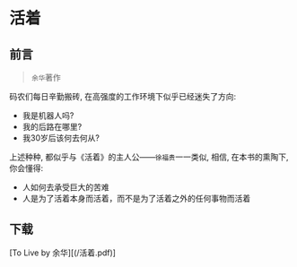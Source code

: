 # 活着

## 前言

> `余华`著作

码农们每日辛勤搬砖, 在高强度的工作环境下似乎已经迷失了方向:

- 我是机器人吗?
- 我的后路在哪里?
- 我30岁后该何去何从?

上述种种, 都似乎与《活着》的主人公——`徐福贵`一一类似, 相信, 在本书的熏陶下, 你会懂得:

- 人如何去承受巨大的苦难
- 人是为了活着本身而活着，而不是为了活着之外的任何事物而活着

## 下载

[To Live by 余华][(/活着.pdf)]
